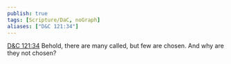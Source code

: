 ```yaml
---
publish: true
tags: [Scripture/DaC, noGraph]
aliases: ["D&C 121:34"]
---
```

[D&C 121:34](https://churchofjesuschrist.org/study/scriptures/dc-testament/dc/121?lang=eng&id=p34#p34) Behold, there are many called, but few are chosen. And why are they not chosen?
